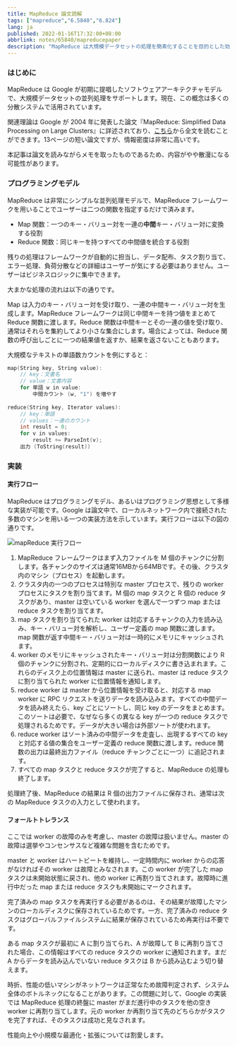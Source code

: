 ```yaml
---
title: MapReduce 論文読解
tags: ["mapreduce","6.5840","6.824"]
lang: ja
published: 2022-01-16T17:32:00+08:00
abbrlink: notes/65840/mapreducepaper
description: "MapReduce は大規模データセットの処理を簡素化することを目的とした効率的な並列計算モデルです。Map と Reduce という二つの重要な関数を定義することで、ユーザーは複雑なタスクを簡単な操作に分解できます。このモデルのアーキテクチャはデータの分配やタスクのスケジューリングを自動的に管理し、開発者はアルゴリズム自体に専念できるように設計されています。この手法は分散システムにおいて広く応用され、その柔軟性と実用性の高さを示しています。"
---
```

### はじめに

MapReduce は Google が初期に提唱したソフトウェアアーキテクチャモデルで、大規模データセットの並列処理をサポートします。現在、この概念は多くの分散システムで活用されています。

関連理論は Google が 2004 年に発表した論文『MapReduce: Simplified Data Processing on Large Clusters』に詳述されており、[こちら](https://static.googleusercontent.com/media/research.google.com/zh-CN//archive/mapreduce-osdi04.pdf)から全文を読むことができます。13ページの短い論文ですが、情報密度は非常に高いです。

本記事は論文を読みながらメモを取ったものであるため、内容がやや散漫になる可能性があります。

### プログラミングモデル

MapReduce は非常にシンプルな並列処理モデルで、MapReduce フレームワークを用いることでユーザーは二つの関数を指定するだけで済みます。

- Map 関数：一つのキー・バリュー対を一連の**中間**キー・バリュー対に変換する役割
- Reduce 関数：同じキーを持つすべての中間値を統合する役割

残りの処理はフレームワークが自動的に担当し、データ配布、タスク割り当て、エラー処理、負荷分散などの詳細はユーザーが気にする必要はありません。ユーザーはビジネスロジックに集中できます。

大まかな処理の流れは以下の通りです。

Map は入力のキー・バリュー対を受け取り、一連の中間キー・バリュー対を生成します。MapReduce フレームワークは同じ中間キーを持つ値をまとめて Reduce 関数に渡します。Reduce 関数は中間キーとその一連の値を受け取り、通常はそれらを集約してより小さな集合にします。場合によっては、Reduce 関数の呼び出しごとに一つの結果値を返すか、結果を返さないこともあります。

大規模なテキストの単語数カウントを例にすると：

```c
map(String key, String value):
    // key：文書名
    // value：文書内容
    for 単語 w in value:
        中間カウント (w, "1") を増やす
 
reduce(String key, Iterator values):
    // key：単語
    // values：一連のカウント
    int result = 0;
    for v in values:
        result += ParseInt(v);
    出力 (ToString(result))
```

### 実装

#### 実行フロー

MapReduce はプログラミングモデル、あるいはプログラミング思想として多様な実装が可能です。Google は論文中で、ローカルネットワーク内で接続された多数のマシンを用いる一つの実装方法を示しています。実行フローは以下の図の通りです。

![mapReduce 実行フロー](https://blog-img.shinya.click/2025/6f7e7839e6f09e0d8193d530920a6f7e.jpg)

1. MapReduce フレームワークはまず入力ファイルを M 個のチャンクに分割します。各チャンクのサイズは通常16MBから64MBです。その後、クラスタ内のマシン（プロセス）を起動します。
2. クラスタ内の一つのプロセスは特別な master プロセスで、残りの worker プロセスにタスクを割り当てます。M 個の map タスクと R 個の reduce タスクがあり、master は空いている worker を選んで一つずつ map または reduce タスクを割り当てます。
3. map タスクを割り当てられた worker は対応するチャンクの入力を読み込み、キー・バリュー対を解析し、ユーザー定義の map 関数に渡します。map 関数が返す中間キー・バリュー対は一時的にメモリにキャッシュされます。
4. worker のメモリにキャッシュされたキー・バリュー対は分割関数により R 個のチャンクに分割され、定期的にローカルディスクに書き込まれます。これらのディスク上の位置情報は master に送られ、master は reduce タスクに割り当てられた worker に位置情報を通知します。
5. reduce worker は master から位置情報を受け取ると、対応する map worker に RPC リクエストを送りデータを読み込みます。すべての中間データを読み終えたら、key ごとにソートし、同じ key のデータをまとめます。このソートは必要で、なぜなら多くの異なる key が一つの reduce タスクで処理されるためです。データが大きい場合は外部ソートが使われます。
6. reduce worker はソート済みの中間データを走査し、出現するすべての key と対応する値の集合をユーザー定義の reduce 関数に渡します。reduce 関数の出力は最終出力ファイル（reduce チャンクごとに一つ）に追記されます。
7. すべての map タスクと reduce タスクが完了すると、MapReduce の処理も終了します。

処理終了後、MapReduce の結果は R 個の出力ファイルに保存され、通常は次の MapReduce タスクの入力として使われます。

#### フォールトトレランス

ここでは worker の故障のみを考慮し、master の故障は扱いません。master の故障は選挙やコンセンサスなど複雑な問題を含むためです。

master と worker はハートビートを維持し、一定時間内に worker からの応答がなければその worker は故障とみなされます。この worker が完了した map タスクは未開始状態に戻され、他の worker に再割り当てされます。故障時に進行中だった map または reduce タスクも未開始にマークされます。

完了済みの map タスクを再実行する必要があるのは、その結果が故障したマシンのローカルディスクに保存されているためです。一方、完了済みの reduce タスクはグローバルファイルシステムに結果が保存されているため再実行は不要です。

ある map タスクが最初に A に割り当てられ、A が故障して B に再割り当てされた場合、この情報はすべての reduce タスクの worker に通知されます。まだ A からデータを読み込んでいない reduce タスクは B から読み込むよう切り替えます。

時折、性能の低いマシンがネットワークは正常なため故障判定されず、システム全体のボトルネックになることがあります。この問題に対して、Google の実装では MapReduce 処理の終盤に master がまだ進行中のタスクを他の空き worker に再割り当てします。元の worker か再割り当て先のどちらかがタスクを完了すれば、そのタスクは成功と見なされます。

性能向上や小規模な最適化・拡張については割愛します。